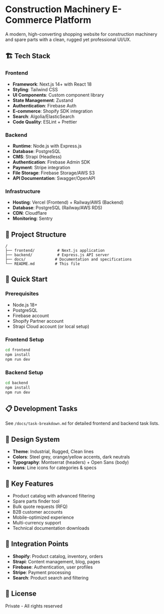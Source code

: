 # Construction Machinery E-Commerce Platform

A modern, high-converting shopping website for construction machinery and spare parts with a clean, rugged yet professional UI/UX.

## 🏗️ Tech Stack

### Frontend
- **Framework**: Next.js 14+ with React 18
- **Styling**: Tailwind CSS
- **UI Components**: Custom component library
- **State Management**: Zustand
- **Authentication**: Firebase Auth
- **E-commerce**: Shopify SDK integration
- **Search**: Algolia/ElasticSearch
- **Code Quality**: ESLint + Prettier

### Backend
- **Runtime**: Node.js with Express.js
- **Database**: PostgreSQL
- **CMS**: Strapi (Headless)
- **Authentication**: Firebase Admin SDK
- **Payment**: Stripe integration
- **File Storage**: Firebase Storage/AWS S3
- **API Documentation**: Swagger/OpenAPI

### Infrastructure
- **Hosting**: Vercel (Frontend) + Railway/AWS (Backend)
- **Database**: PostgreSQL (Railway/AWS RDS)
- **CDN**: Cloudflare
- **Monitoring**: Sentry

## 📁 Project Structure

```
/
├── frontend/          # Next.js application
├── backend/           # Express.js API server
├── docs/             # Documentation and specifications
└── README.md         # This file
```

## 🚀 Quick Start

### Prerequisites
- Node.js 18+ 
- PostgreSQL
- Firebase account
- Shopify Partner account
- Strapi Cloud account (or local setup)

### Frontend Setup
```bash
cd frontend
npm install
npm run dev
```

### Backend Setup
```bash
cd backend
npm install
npm run dev
```

## 📋 Development Tasks

See `/docs/task-breakdown.md` for detailed frontend and backend task lists.

## 🎨 Design System

- **Theme**: Industrial, Rugged, Clean lines
- **Colors**: Steel grey, orange/yellow accents, dark neutrals
- **Typography**: Montserrat (headers) + Open Sans (body)
- **Icons**: Line icons for categories & specs

## 📱 Key Features

- Product catalog with advanced filtering
- Spare parts finder tool
- Bulk quote requests (RFQ)
- B2B customer accounts
- Mobile-optimized experience
- Multi-currency support
- Technical documentation downloads

## 🔗 Integration Points

- **Shopify**: Product catalog, inventory, orders
- **Strapi**: Content management, blog, pages
- **Firebase**: Authentication, user profiles
- **Stripe**: Payment processing
- **Search**: Product search and filtering

## 📄 License

Private - All rights reserved
